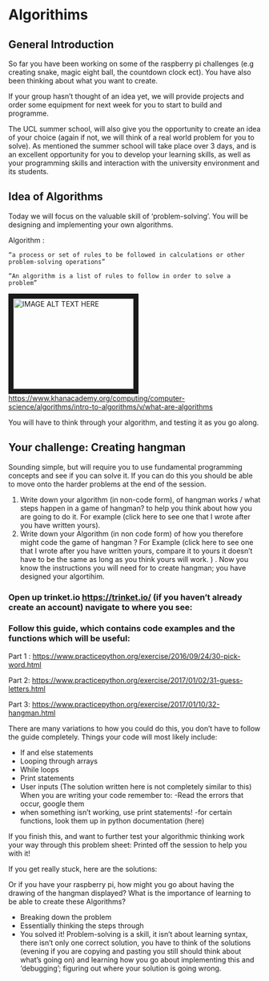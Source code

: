 # Algorithims

## General Introduction

So far you have been working on some of the raspberry pi challenges (e.g creating snake, magic eight ball, the countdown clock ect). 
You have also been thinking about what you want to create.

If your group hasn’t thought of an idea yet, we will provide projects and order some equipment for next week for you to start to build and programme.

The UCL summer school, will also give you the opportunity to create an idea of your choice (again if not, we will think of a real world problem for you to solve). As mentioned the summer school will take place over 3 days, and is an excellent opportunity for you to develop your learning skills, as well as your programming skills and interaction with the university environment and its students. 

## Idea of Algorithms

Today we will focus on the valuable skill of ‘problem-solving’. You will be designing and implementing your own algorithms.  

Algorithm : 
```
“a process or set of rules to be followed in calculations or other problem-solving operations”
```
```
“An algorithm is a list of rules to follow in order to solve a problem”
```
<a href="http://www.youtube.com/watch?feature=player_embedded&v=CvSOaYi89B4
" target="_blank"><img src="http://img.youtube.com/vi/YOUTUBE_VIDEO_ID_HERE/0.jpg" 
alt="IMAGE ALT TEXT HERE" width="240" height="180" border="10" /></a>
https://www.khanacademy.org/computing/computer-science/algorithms/intro-to-algorithms/v/what-are-algorithms

You will have to think through your algorithm, and testing it as you go along. 

## Your challenge: Creating hangman
Sounding simple, but will require you to use fundamental programming concepts and see if you can solve it.  If you can do this you should be able to move onto the harder problems at the end of the session. 
1.	Write down your algorithm (in non-code form), of hangman works / what steps happen in a game of hangman? to help you think about how you are going to do it.
For example 
(click here to see one that I wrote after you have written yours). 
2.	Write down your Algorithm (in non code form) of how you therefore might code the game of hangman ? 
For Example
(click here to see one that I wrote after you have written yours, compare it to yours it doesn’t have to be the same as long as you think yours will work. ) . 
Now you know the instructions you will need for to create hangman; you have designed your algortihim. 

### Open up trinket.io  https://trinket.io/  (if you haven’t already create an account) navigate to where you see: 

### Follow this guide, which contains code examples and the functions which will be useful: 

Part 1 : https://www.practicepython.org/exercise/2016/09/24/30-pick-word.html

Part 2: https://www.practicepython.org/exercise/2017/01/02/31-guess-letters.html

Part 3: https://www.practicepython.org/exercise/2017/01/10/32-hangman.html

There are many variations to how you could do this, you don’t have to follow the guide completely. 
Things your code will most likely include: 
-	If and else statements 
-	Looping through arrays
-	While loops 
-	Print statements 
-	User inputs 
(The solution written here is not completely similar to this) 
When you are writing your code remember to:
-Read the errors that occur, google them
- when something isn’t working, use print statements! 
-for certain functions, look them up in python documentation (here) 

If you finish this, and want to further test your algorithmic thinking work your way through this problem sheet: 
Printed off the session to help you with it! 

If you get really stuck, here are the solutions: 

Or if you have your raspberry pi, how might you go about having the drawing of the hangman displayed? 
What is the importance of learning to be able to create these Algorithms? 
-	Breaking down the problem 
-	Essentially thinking the steps through
-	You solved it! Problem-solving is a skill, it isn’t about learning syntax, there isn’t only one correct solution, you have to think of the solutions (evening if you are copying and pasting you still should think about what’s going on) and learning how you go about implementing this and ‘debugging’; figuring out where your solution is going wrong. 
